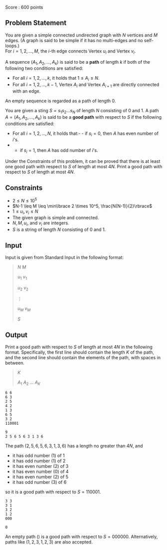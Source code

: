 Score : $600$ points

## Problem Statement

You are given a simple connected undirected graph with $N$ vertices and $M$ edges.  (A graph is said to be simple if it has no multi-edges and no self-loops.)<br>
For $i = 1, 2, \ldots, M$, the $i$-th edge connects Vertex $u_i$ and Vertex $v_i$.

A sequence $(A_1, A_2, \ldots, A_k)$ is said to be a **path** of length $k$ if both of the following two conditions are satisfied:

- For all $i = 1, 2, \dots, k$, it holds that $1 \leq A_i \leq N$.
- For all $i = 1, 2, \ldots, k-1$, Vertex $A_i$ and Vertex $A_{i+1}$ are directly connected with an edge.

An empty sequence is regarded as a path of length $0$.

You are given a sting $S = s_1s_2\ldots s_N$ of length $N$ consisting of $0$ and $1$.
A path $A = (A_1, A_2, \ldots, A_k)$ is said to be a **good path** with respect to $S$ if the following conditions are satisfied:

- For all $i = 1, 2, \ldots, N$, it holds that:-   - if $s_i = 0$, then $A$ has even number of $i$'s.
-   - if $s_i = 1$, then $A$ has odd number of $i$'s.

Under the Constraints of this problem, it can be proved that there is at least one good path with respect to $S$ of length at most $4N$.
Print a good path with respect to $S$ of length at most $4N$.

## Constraints

- $2 \leq N \leq 10^5$
- $N-1 \leq M \leq \min\lbrace 2 \times 10^5, \frac{N(N-1)}{2}\rbrace$
- $1 \leq u_i, v_i \leq N$
- The given graph is simple and connected.
- $N, M, u_i$, and $v_i$ are integers.
- $S$ is a string of length $N$ consisting of $0$ and $1$.

## Input

Input is given from Standard Input in the following format:

> $N$ $M$
> 
> $u_1$ $v_1$
> 
> $u_2$ $v_2$
> 
> $\vdots$
> 
> $u_M$ $v_M$
> 
> $S$

## Output

Print a good path with respect to $S$ of length at most $4N$ in the following format.
Specifically, the first line should contain the length $K$ of the path, and the second line should contain the elements of the path, with spaces in between.

> $K$
> 
> $A_1$ $A_2$ $\ldots$ $A_K$

```input1
6 6
6 3
2 5
4 2
1 3
6 5
3 2
110001
```

```output1
9
2 5 6 5 6 3 1 3 6
```

The path $(2, 5, 6, 5, 6, 3, 1, 3, 6)$ has a length no greater than $4N$, and

- it has  odd number ($1$) of $1$
- it has  odd number ($1$) of $2$
- it has even number ($2$) of $3$
- it has even number ($0$) of $4$
- it has even number ($2$) of $5$
- it has  odd number ($3$) of $6$

so it is a good path with respect to $S = 110001$.

```input2
3 3
3 1
3 2
1 2
000
```

```output2
0
```

An empty path $()$ is a good path with respect to $S = 000000$.
Alternatively, paths like $(1, 2, 3, 1, 2, 3)$ are also accepted.
